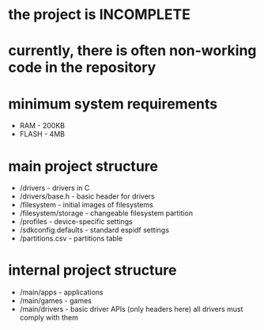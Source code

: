 # the project is INCOMPLETE
# currently, there is often non-working code in the repository

# minimum system requirements
* RAM    - 200KB
* FLASH  - 4MB

# main project structure
* /drivers               - drivers in C
* /drivers/base.h        - basic header for drivers
* /filesystem            - initial images of filesystems
* /filesystem/storage    - changeable filesystem partition
* /profiles              - device-specific settings
* /sdkconfig.defaults    - standard espidf settings
* /partitions.csv        - partitions table

# internal project structure
* /main/apps             - applications
* /main/games            - games
* /main/drivers          - basic driver APIs (only headers here) all drivers must comply with them
